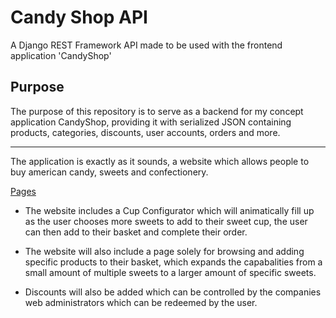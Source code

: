 # Candy Shop API
A Django REST Framework API made to be used with the frontend application 'CandyShop' 

## Purpose
The purpose of this repository is to serve as a backend for my concept application CandyShop, providing it with serialized JSON containing products, categories, discounts, user accounts, orders and more.

<hr>

The application is exactly as it sounds, a website which allows people to buy american candy, sweets
and confectionery. 

<p style="text-decoration: underline;">Pages</p>

- The website includes a Cup Configurator which will animatically fill up as the user chooses more sweets to
add to their sweet cup, the user can then add to their basket and complete their order.

- The website will also include a page solely for browsing and adding specific products to their basket, which expands the capabalities from a small amount of multiple sweets to a larger amount of specific sweets.

- Discounts will also be added which can be controlled by the companies web administrators which can be redeemed by the user.

